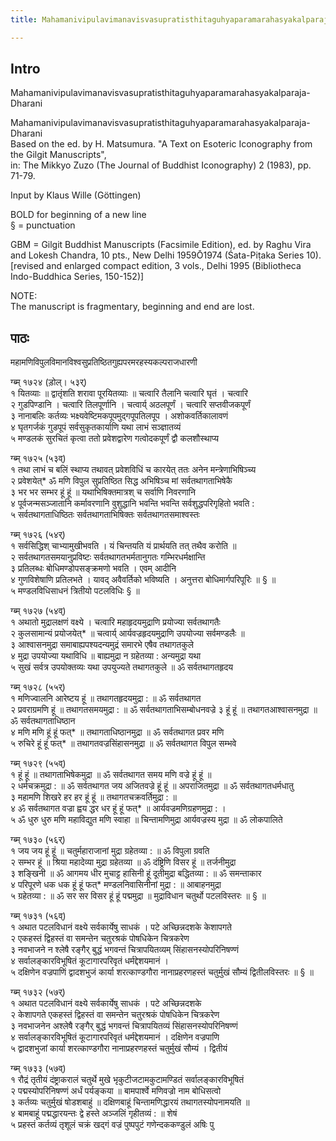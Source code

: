 ```yaml
---
title: Mahamanivipulavimanavisvasupratisthitaguhyaparamarahasyakalparaja-Dharani

---
```

## Intro

Mahamanivipulavimanavisvasupratisthitaguhyaparamarahasyakalparaja-Dharani   

Mahamanivipulavimanavisvasupratisthitaguhyaparamarahasyakalparaja-Dharani  
Based on the ed. by H. Matsumura. "A Text on Esoteric Iconography from the Gilgit Manuscripts",  
in: The Mikkyo Zuzo (The Journal of Buddhist Iconography) 2 (1983), pp. 71-79.  

Input by Klaus Wille (Göttingen)  

BOLD for beginning of a new line  
§ = punctuation  
  
GBM =  Gilgit Buddhist Manuscripts (Facsimile Edition), ed. by Raghu Vira and Lokesh Chandra, 10 pts., New Delhi 1959Ō1974 (Śata-Piṭaka Series 10). [revised and enlarged compact edition, 3 vols., Delhi 1995 (Bibliotheca Indo-Buddhica Series, 150-152)]  

NOTE:  
The manuscript is fragmentary, beginning and end are lost.  

## पाठः

महामणिविपुलविमानविश्वसुप्रतिष्ठितगुह्यपरमरहस्यकल्पराजधारणी  

ग्ब्म् १७२४ (ड़ोल्। ५३र्)  
१ यितव्याः ॥ द्वातृंशति शरावा पूरयितव्याः ॥ चत्वारि तैलानि चत्वारि घृतं । चत्वारि  
२ गुडपिण्डानि । चत्वारि तिलपूर्णानि । चत्वार्य् अठलपूर्णं । चत्वारि सप्तवीजकपूर्णं  
३ नानाबलिः कर्तव्यः भक्ष्यवेष्टिमकपूपमुद्गपूपतिलपूप । अशोकवर्तिकालावणं  
४ घृतगर्जकं गुडपूपं सर्वसुकृतकार्याणि यथा लाभं सञ्ज्ञातव्यं  
५ मण्डलकं सुरचितं कृत्वा ततो प्रवेशद्वारेण गत्वोदकपूर्णं द्वौ कलशौस्थाप्य   
  
ग्ब्म् १७२५ (५३व्)  
१ तथा लाभं च बलिं स्थाप्य तथावत् प्रवेशविधिं च कारयेत् ततः अनेन मन्त्रेणाभिषिञ्च्य  
२ प्रवेशयेत्* ॐ मणि विपुल सुप्रतिष्ठित सिद्ध अभिषिञ्च मां सर्वतथागताभिषेकै  
३ भर भर सम्भर हूं हूं ॥ यथाभिषिक्तमात्रश् च सर्वाणि निवरणानि  
४ पूर्वजन्मसञ्जातानि कर्मावरणानि वुशुद्धानि भवन्ति भवन्ति सर्वशुद्धपरिगृहितो भवति :  
५ सर्वतथागताधिष्ठितः सर्वतथागताभिषिक्तः सर्वतथागतसमाश्वस्तः  
  
ग्ब्म् १७२६ (५४र्)  
१ सर्वसिद्धिश् चाभ्यामुखीभवति । यं चिन्तयति यं प्रार्थयति तत् तथैव करोति ॥  
२ सर्वतथागतसमयानुप्रविष्टः सर्वतथागतभर्मतानुगतः गम्भिरधर्मक्षान्ति  
३ प्रतिलब्धः बोधिमण्डोपसङ्क्रमणो भवति । एवम् आदीनि  
४ गुणविशेषाणि प्रतिलभते । यावद् अवैवर्तिको भविष्यति । अनुत्तरा बोधिमार्गपरिपूरिः ॥ § ॥  
५ मण्डलविधिसाधनं त्रितीयो पटलविधिः § ॥  
  
ग्ब्म् १७२७ (५४व्)  
१ अथातो मुद्रालक्षणं वक्ष्ये । चत्वारि महाहृदयमुद्राणि प्रयोज्या सर्वतथागतैः  
२ कुलसामान्यं प्रयोजयेत्* ॥ चत्वार्य् आर्यवज्रहृदयमुद्राणि उपयोज्या सर्वमण्डलैः ॥  
३ आश्वासनमुद्रा समाबाह्यपश्यदन्यमुद्रं समारभे एषैव तथागतकुले  
४ मुद्रा उपयोज्या यथाविधि ॥ बाह्यमुद्रा न ग्रहेतव्या : अन्यमुद्रा यथा  
५ सुखं सर्वत्र उपयोक्तव्यः यथा उपयुज्यते तथागतकुले ॥ ॐ सर्वतथागतहृदय  
  
ग्ब्म् १७२८ (५५र्)  
१ मणिज्वालनि आरेष्टय हूं ॥ तथागतहृदयमुद्रा : ॥ ॐ सर्वतथागत  
२ प्रवराग्रमणि हूं ॥ तथागतसमयमुद्रा : ॥ ॐ सर्वतथागताभिसम्बोधनवज्रे ३ हूं हूं ॥ तथागतआश्वासनमुद्रा ॥ ॐ सर्वतथागताधिष्ठान  
४  मणि मणि हूं हूं फत्* ॥ तथागताधिष्ठानमुद्रा ॥ ॐ सर्वतथागत प्रवर मणि  
५ रुचिरे हूं हूं फत्* ॥ तथागतवज्रसिंहासनमुद्रा ॥ ॐ सर्वतथागत विपुल सम्भवे  
  
ग्ब्म् १७२९ (५५व्)  
१ हूं हूं ॥ तथागताभिषेकमुद्रा ॥ ॐ सर्वतथागत समय मणि वज्रे हूं हूं ॥  
२ धर्मचक्रमुद्रा : ॥ ॐ सर्वतथागत जय अजितवज्रे हूं हूं ॥ अपराजितमुद्रा ॥ ॐ सर्वतथागतधर्मधातु  
३ महामणि शिखरे हर हर हूं हूं ॥ तथागतचक्रवर्तिमुद्रा : ॥  
४ ॐ सर्वतथागत वज्रा ह्वय द्धर धर हूं हूं फत्* ॥ आर्यवज्रमणिग्रहणमुद्रा : ।  
५ ॐ धुरु धुरु मणि महाविद्युत मणि स्वाहा ॥ चिन्तामणिमुद्रा आर्यवज्रस्य मुद्रा ॥ ॐ लोकपालिते  
  
ग्ब्म् १७३० (५६र्)  
१ जय जय हूं हूं ॥ चतुर्महाराजानां मुद्रा ग्रहेतव्या : ॥ ॐ विपुला ग्रवति  
२ सम्भर हूं ॥ श्रिया महादेव्या मुद्रा ग्रहेतव्या ॥ ॐ दंष्ट्रिणि विसर हूं ॥ तर्जनीमुद्रा  
३ शङ्खिनी ॥ ॐ आगमय धीर मुचाट्ट हासिनी हूं दूतीमुद्रा बद्धितव्या : ॥ ॐ समन्ताकार  
४ परिपूरणे धक धक हूं हूं फत्* मण्डलनिवासिनीनां मुद्रा : ॥ आबाहनमुद्रा  
५ ग्रहेतव्या : ॥ ॐ सर सर विसर हूं हूं पद्ममुद्रा ॥ मुद्राविधान चतुर्थो पटलविस्तरः ॥ § ॥   
  
ग्ब्म् १७३१ (५६व्)  
१ अथात पटलविधानं वक्ष्ये सर्वकार्येषु साधकं । पटे अच्छिन्नदशके केशापगते  
२ एकहस्तं द्विहस्तं वा समन्तेन चतुरश्रकं पोषधिकेन चित्रकरेण  
३ नवभाजने न श्लेषै रङ्गैर् बुद्धं भगवन्तं चित्रापयितव्यम् सिंहासनस्योपरिनिषण्णं  
४ सर्वालङ्कारविभूषितं कूटागारपरिवृतं धर्मद्देशयमानं ।   
५ दक्षिणेन वज्रपाणिं द्वादशभुजं कार्या शरत्काण्डगौरा नानाप्रहरणहस्तं चतुर्मुखं सौम्यं द्वितीलविस्तरः ॥ § ॥  
  
ग्ब्म् १७३२ (५७र्)  
१ अथात पटलविधानं वक्ष्ये सर्वकार्येषु साधकं । पटे अच्छिन्नदशके  
२ केशापगते एकहस्तं द्विहस्तं वा समन्तेन चतुरश्रकं पोषधिकेन चित्रकरेण  
३ नवभाजनेन अश्लेषै रङ्गैर् बुद्धं भगवन्तं चित्रापयितव्यं सिंहासनस्योपरिनिषण्णं  
४ सर्वालङ्कारविभूषितं कूटागारपरिवृतं धर्मद्देशयमानं । दक्षिणेन वज्रपाणि  
५ द्वादशभुजां कार्या शरत्काण्डगौरा नानाप्रहरणहस्तं चतुर्मुखं सौम्यं । द्वितीयं  
  
ग्ब्म् १७३३ (५७व्)  
१ रौद्रं तृतीयं दंष्ट्राकरालं चतुर्थे मुखे भृकुटीजटामकुटामण्डितं सर्वालङ्कारविभूषितं  
२ पद्मस्योपरिनिषण्णं अर्धं पर्यङ्कया ॥ बामपार्श्वे मणिवज्रो नाम बोधिसत्वो  
३ कर्तव्यः चतुर्मुखं षोडशबाहुं ॥ दक्षिणबाहूं चिन्तामणिद्धारयं तथागतस्योपनामयति ॥  
४ बामबाहूं पद्मद्धारयन्तः द्वे हस्ते अञ्जलिं गृहीतव्यं : ॥ शेषं  
५ प्रहस्तं कर्तव्यं तृशूलं चक्रं खद्गं वज्रं पुष्पपुटं गणेन्दककण्डुलं अषिः पु  

